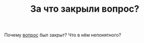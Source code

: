 ﻿---
title: "За что закрыли вопрос?"
se.owner.user_id: 188116
se.owner.display_name: "hedgehogues"
se.owner.link: "https://ru.meta.stackoverflow.com/users/188116/hedgehogues"
se.link: "https://ru.meta.stackoverflow.com/questions/10361/%d0%97%d0%b0-%d1%87%d1%82%d0%be-%d0%b7%d0%b0%d0%ba%d1%80%d1%8b%d0%bb%d0%b8-%d0%b2%d0%be%d0%bf%d1%80%d0%be%d1%81"
se.question_id: 10361
se.post_type: question
---
<p>Почему <a href="https://ru.stackoverflow.com/questions/1109544/%D0%98%D0%BC%D0%BF%D0%BE%D1%80%D1%82-golang-%D0%B8%D0%B7-python">вопрос</a> был закрыт? Что в нём непонятного?</p>
